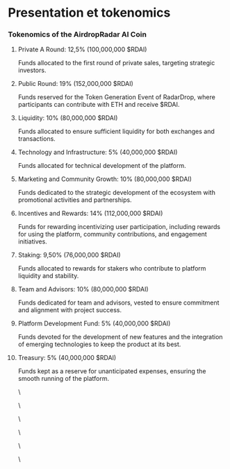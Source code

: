 # Presentation et tokenomics



### Tokenomics of the AirdropRadar AI Coin

1.  Private A Round: 12,5% (100,000,000 $RDAI)

    Funds allocated to the first round of private sales, targeting strategic investors.&#x20;
2.  Public Round: 19% (152,000,000 $RDAI)

    Funds reserved for the Token Generation Event of RadarDrop, where participants can contribute with ETH and receive $RDAI.
3.  Liquidity: 10% (80,000,000 $RDAI)

    Funds allocated to ensure sufficient liquidity for both exchanges and transactions.
4.  Technology and Infrastructure: 5% (40,000,000 $RDAI)

    Funds allocated for technical development of the platform.
5.  Marketing and Community Growth: 10% (80,000,000 $RDAI)

    Funds dedicated to the strategic development of the ecosystem with promotional activities and partnerships.
6.  Incentives and Rewards: 14% (112,000,000 $RDAI)

    Funds for rewarding incentivizing user participation, including rewards for using the platform, community contributions, and engagement initiatives.
7.  Staking: 9,50% (76,000,000 $RDAI)

    Funds allocated to rewards for stakers who contribute to platform liquidity and stability.
8.  Team and Advisors: 10% (80,000,000 $RDAI)

    Funds dedicated for team and advisors, vested to ensure commitment and alignment with project success.
9.  Platform Development Fund: 5% (40,000,000 $RDAI)

    Funds devoted for the development of new features and the integration of emerging technologies to keep the product at its best.
10. Treasury: 5% (40,000,000 $RDAI)&#x20;

    Funds kept as a reserve for unanticipated expenses, ensuring the smooth running of the platform.

    \


    \


    \


    \


    \


    \
